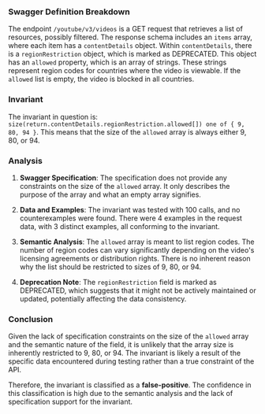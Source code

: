 ### Swagger Definition Breakdown

The endpoint `/youtube/v3/videos` is a GET request that retrieves a list of resources, possibly filtered. The response schema includes an `items` array, where each item has a `contentDetails` object. Within `contentDetails`, there is a `regionRestriction` object, which is marked as DEPRECATED. This object has an `allowed` property, which is an array of strings. These strings represent region codes for countries where the video is viewable. If the `allowed` list is empty, the video is blocked in all countries.

### Invariant

The invariant in question is: `size(return.contentDetails.regionRestriction.allowed[]) one of { 9, 80, 94 }`. This means that the size of the `allowed` array is always either 9, 80, or 94.

### Analysis

1. **Swagger Specification**: The specification does not provide any constraints on the size of the `allowed` array. It only describes the purpose of the array and what an empty array signifies.

2. **Data and Examples**: The invariant was tested with 100 calls, and no counterexamples were found. There were 4 examples in the request data, with 3 distinct examples, all conforming to the invariant.

3. **Semantic Analysis**: The `allowed` array is meant to list region codes. The number of region codes can vary significantly depending on the video's licensing agreements or distribution rights. There is no inherent reason why the list should be restricted to sizes of 9, 80, or 94.

4. **Deprecation Note**: The `regionRestriction` field is marked as DEPRECATED, which suggests that it might not be actively maintained or updated, potentially affecting the data consistency.

### Conclusion

Given the lack of specification constraints on the size of the `allowed` array and the semantic nature of the field, it is unlikely that the array size is inherently restricted to 9, 80, or 94. The invariant is likely a result of the specific data encountered during testing rather than a true constraint of the API.

Therefore, the invariant is classified as a **false-positive**. The confidence in this classification is high due to the semantic analysis and the lack of specification support for the invariant.
